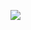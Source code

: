 ![](https://www.thinglink.com/scene/1365039557245927429)
<!--stackedit_data:
eyJoaXN0b3J5IjpbLTE1NDUwNTI1OTNdfQ==
-->